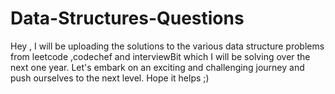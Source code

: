 # Data-Structures-Questions
Hey , I will be uploading the solutions to the various data structure problems from leetcode ,codechef and interviewBit which I will be solving over the next one year. Let's embark on an exciting and challenging journey and push ourselves to the next level. Hope it helps ;)
